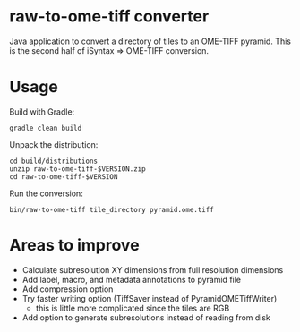 raw-to-ome-tiff converter
=========================

Java application to convert a directory of tiles to an OME-TIFF pyramid.
This is the second half of iSyntax => OME-TIFF conversion.


Usage
=====

Build with Gradle:

    gradle clean build

Unpack the distribution:

    cd build/distributions
    unzip raw-to-ome-tiff-$VERSION.zip
    cd raw-to-ome-tiff-$VERSION

Run the conversion:

    bin/raw-to-ome-tiff tile_directory pyramid.ome.tiff


Areas to improve
================

* Calculate subresolution XY dimensions from full resolution dimensions
* Add label, macro, and metadata annotations to pyramid file
* Add compression option
* Try faster writing option (TiffSaver instead of PyramidOMETiffWriter)
    - this is little more complicated since the tiles are RGB
* Add option to generate subresolutions instead of reading from disk
